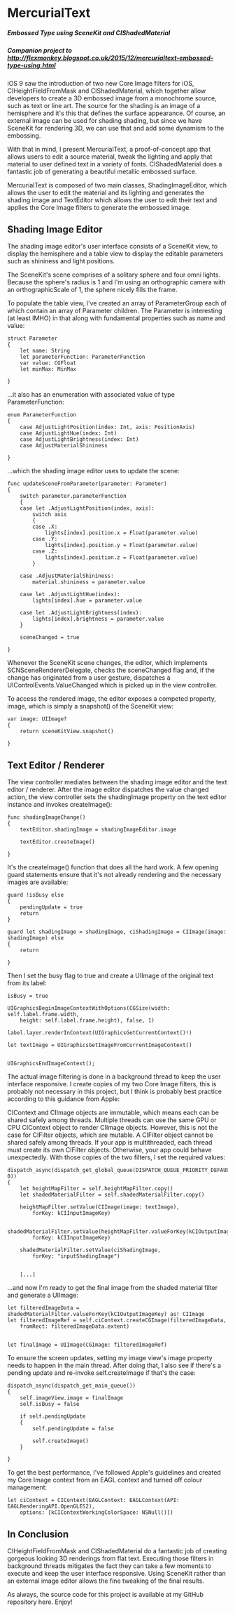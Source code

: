 # MercurialText
##### Embossed Type using SceneKit and CIShadedMaterial
##### _Companion project to http://flexmonkey.blogspot.co.uk/2015/12/mercurialtext-embossed-type-using.html_

iOS 9 saw the introduction of two new Core Image filters for iOS, CIHeightFieldFromMask and CIShadedMaterial, which together allow developers to create a 3D embossed image from a monochrome source, such as text or line art. The source for the shading is an image of a hemisphere and it's this that defines the surface appearance. Of course, an external image can be used for shading shading, but since we have SceneKit for rendering 3D, we can use that and add some dynamism to the embossing.

With that in mind, I present MercurialText, a proof-of-concept app that allows users to edit a source material, tweak the lighting and apply that material to user defined text in a variety of fonts. CIShadedMaterial does a fantastic job of generating a beautiful metallic embossed surface.

MercurialText is composed of two main classes, ShadingImageEditor, which allows the user to edit the material and its lighting and generates the shading image and TextEditor which allows the user to edit their text and applies the Core Image filters to generate the embossed image.

## Shading Image Editor

The shading image editor's user interface consists of a SceneKit view, to display the hemisphere and a table view to display the editable parameters such as shininess and light positions. 

The SceneKit's scene comprises of a solitary sphere and four omni lights. Because the sphere's radius is 1 and I'm using an orthographic camera with an orthographicScale of 1, the sphere nicely fills the frame. 

To populate the table view, I've created an array of ParameterGroup each of which contain an array of Parameter children. The Parameter is interesting (at least IMHO) in that along with fundamental properties such as name and value:

    struct Parameter
    {
        let name: String
        let parameterFunction: ParameterFunction
        var value: CGFloat
        let minMax: MinMax

    }

...it also has an enumeration with associated value of type ParameterFunction:

    enum ParameterFunction
    {
        case AdjustLightPosition(index: Int, axis: PositionAxis)
        case AdjustLightHue(index: Int)
        case AdjustLightBrightness(index: Int)
        case AdjustMaterialShininess

    }

...which the shading image editor uses to update the scene:

    func updateSceneFromParameter(parameter: Parameter)
    {
        switch parameter.parameterFunction
        {
        case let .AdjustLightPosition(index, axis):
            switch axis
            {
            case .X:
                lights[index].position.x = Float(parameter.value)
            case .Y:
                lights[index].position.y = Float(parameter.value)
            case .Z:
                lights[index].position.z = Float(parameter.value)
            }
            
        case .AdjustMaterialShininess:
            material.shininess = parameter.value
            
        case let .AdjustLightHue(index):
            lights[index].hue = parameter.value
            
        case let .AdjustLightBrightness(index):
            lights[index].brightness = parameter.value
        }
        
        sceneChanged = true

    }

Whenever the SceneKit scene changes, the editor, which implements SCNSceneRendererDelegate, checks the sceneChanged flag and, if the change has originated from a user gesture, dispatches a UIControlEvents.ValueChanged which is picked up in the view controller. 

To access the rendered image, the editor exposes a competed property, image, which is simply a snapshot() of the SceneKit view:

    var image: UIImage?
    {
        return sceneKitView.snapshot()

    }

## Text Editor / Renderer

The view controller mediates between the shading image editor and the text editor / renderer. After the image editor dispatches the value changed action, the view controller sets the shadingImage property on the text editor instance and invokes createImage():

    func shadingImageChange()
    {
        textEditor.shadingImage = shadingImageEditor.image
        
        textEditor.createImage()

    }

It's the createImage() function that does all the hard work. A few opening guard statements ensure that it's not already rendering and the necessary images are available:

    guard !isBusy else
    {
        pendingUpdate = true
        return
    }
   
    guard let shadingImage = shadingImage, ciShadingImage = CIImage(image: shadingImage) else
    {
        return

    }

Then I set the busy flag to true and create a UIImage of the original text from its label:

    isBusy = true
    
    UIGraphicsBeginImageContextWithOptions(CGSize(width: self.label.frame.width,
        height: self.label.frame.height), false, 1)
    
    label.layer.renderInContext(UIGraphicsGetCurrentContext()!)
    
    let textImage = UIGraphicsGetImageFromCurrentImageContext()
    

    UIGraphicsEndImageContext();

The actual image filtering is done in a background thread to keep the user interface responsive. I create copies of my two Core Image filters, this is probably not necessary in this project, but I think is probably best practice according to this guidance from Apple:


CIContext and CIImage objects are immutable, which means each can be shared safely among threads. Multiple threads can use the same GPU or CPU CIContext object to render CIImage objects. However, this is not the case for CIFilter objects, which are mutable. A CIFilter object cannot be shared safely among threads. If your app is multithreaded, each thread must create its own CIFilter objects. Otherwise, your app could behave unexpectedly.
With those copies of the two filters, I set the required values:

    dispatch_async(dispatch_get_global_queue(DISPATCH_QUEUE_PRIORITY_DEFAULT, 0))
    {
        let heightMapFilter = self.heightMapFilter.copy()
        let shadedMaterialFilter = self.shadedMaterialFilter.copy()
        
        heightMapFilter.setValue(CIImage(image: textImage),
            forKey: kCIInputImageKey)
        
        shadedMaterialFilter.setValue(heightMapFilter.valueForKey(kCIOutputImageKey),
            forKey: kCIInputImageKey)
        
        shadedMaterialFilter.setValue(ciShadingImage,
            forKey: "inputShadingImage")
        

        [...]

...and now I'm ready to get the final image from the shaded material filter and generate a UIImage:

    let filteredImageData = shadedMaterialFilter.valueForKey(kCIOutputImageKey) as! CIImage
    let filteredImageRef = self.ciContext.createCGImage(filteredImageData,
        fromRect: filteredImageData.extent)
        

    let finalImage = UIImage(CGImage: filteredImageRef)

To ensure the screen updates, setting my image view's image property needs to happen in the main thread. After doing that, I also see if there's a pending update and re-invoke self.createImage if that's the case:

    dispatch_async(dispatch_get_main_queue())
    {
        self.imageView.image = finalImage
        self.isBusy = false
        
        if self.pendingUpdate
        {
            self.pendingUpdate = false
            
            self.createImage()
        }

    }

To get the best performance, I've followed Apple's guidelines and created my Core Image context from an EAGL context and turned off colour management:

    let ciContext = CIContext(EAGLContext: EAGLContext(API: EAGLRenderingAPI.OpenGLES2),
        options: [kCIContextWorkingColorSpace: NSNull()])

## In Conclusion

CIHeightFieldFromMask and CIShadedMaterial do  a fantastic job of creating gorgeous looking 3D renderings from flat text. Executing those filters in background threads mitigates the fact they can take a few moments to execute and keep the user interface responsive. Using SceneKit rather than an external image editor allows the fine tweaking of the final results.

As always, the source code for this project is available at my GitHub repository here. Enjoy!

